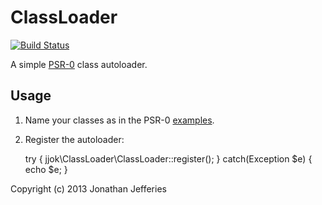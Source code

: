 ClassLoader
===========

[![Build Status](https://travis-ci.org/jjok/ClassLoader.png)](https://travis-ci.org/jjok/ClassLoader)

A simple [PSR-0](https://github.com/php-fig/fig-standards/blob/master/accepted/PSR-0.md) class autoloader.

Usage
-----

1. Name your classes as in the PSR-0 [examples](https://github.com/php-fig/fig-standards/blob/master/accepted/PSR-0.md#examples). 
2. Register the autoloader:

	try {
		jjok\ClassLoader\ClassLoader::register();
	}
	catch(Exception $e) {
		echo $e;
	}


Copyright (c) 2013 Jonathan Jefferies
